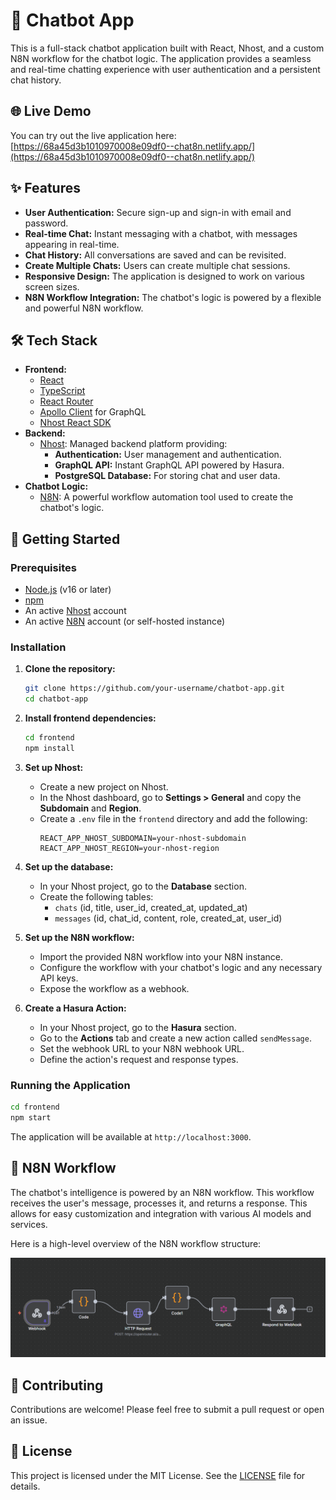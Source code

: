 # 🤖 Chatbot App

This is a full-stack chatbot application built with React, Nhost, and a custom N8N workflow for the chatbot logic. The application provides a seamless and real-time chatting experience with user authentication and a persistent chat history.

## 🌐 Live Demo

You can try out the live application here: [https://68a45d3b1010970008e09df0--chat8n.netlify.app/](https://68a45d3b1010970008e09df0--chat8n.netlify.app/)

<!--[Chatbot App Screenshot](https://i.imgur.com/YOUR_SCREENSHOT.png)   Replace with a real screenshot -->

## ✨ Features

*   **User Authentication:** Secure sign-up and sign-in with email and password.
*   **Real-time Chat:** Instant messaging with a chatbot, with messages appearing in real-time.
*   **Chat History:** All conversations are saved and can be revisited.
*   **Create Multiple Chats:** Users can create multiple chat sessions.
*   **Responsive Design:** The application is designed to work on various screen sizes.
*   **N8N Workflow Integration:** The chatbot's logic is powered by a flexible and powerful N8N workflow.

## 🛠️ Tech Stack

*   **Frontend:**
    *   [React](https://reactjs.org/)
    *   [TypeScript](https://www.typescriptlang.org/)
    *   [React Router](https://reactrouter.com/)
    *   [Apollo Client](https://www.apollographql.com/docs/react/) for GraphQL
    *   [Nhost React SDK](https://nhost.io/docs/sdk/react)
*   **Backend:**
    *   [Nhost](https://nhost.io/): Managed backend platform providing:
        *   **Authentication:** User management and authentication.
        *   **GraphQL API:** Instant GraphQL API powered by Hasura.
        *   **PostgreSQL Database:** For storing chat and user data.
*   **Chatbot Logic:**
    *   [N8N](https://n8n.io/): A powerful workflow automation tool used to create the chatbot's logic.

## 🚀 Getting Started

### Prerequisites

*   [Node.js](https://nodejs.org/en/) (v16 or later)
*   [npm](https://www.npmjs.com/)
*   An active [Nhost](https://nhost.io/) account
*   An active [N8N](https://n8n.io/) account (or self-hosted instance)

### Installation

1.  **Clone the repository:**
    ```bash
    git clone https://github.com/your-username/chatbot-app.git
    cd chatbot-app
    ```

2.  **Install frontend dependencies:**
    ```bash
    cd frontend
    npm install
    ```

3.  **Set up Nhost:**
    *   Create a new project on Nhost.
    *   In the Nhost dashboard, go to **Settings > General** and copy the **Subdomain** and **Region**.
    *   Create a `.env` file in the `frontend` directory and add the following:
        ```
        REACT_APP_NHOST_SUBDOMAIN=your-nhost-subdomain
        REACT_APP_NHOST_REGION=your-nhost-region
        ```

4.  **Set up the database:**
    *   In your Nhost project, go to the **Database** section.
    *   Create the following tables:
        *   `chats` (id, title, user_id, created_at, updated_at)
        *   `messages` (id, chat_id, content, role, created_at, user_id)

5.  **Set up the N8N workflow:**
    *   Import the provided N8N workflow into your N8N instance.
    *   Configure the workflow with your chatbot's logic and any necessary API keys.
    *   Expose the workflow as a webhook.

6.  **Create a Hasura Action:**
    *   In your Nhost project, go to the **Hasura** section.
    *   Go to the **Actions** tab and create a new action called `sendMessage`.
    *   Set the webhook URL to your N8N webhook URL.
    *   Define the action's request and response types.

### Running the Application

```bash
cd frontend
npm start
```

The application will be available at `http://localhost:3000`.

## 🤖 N8N Workflow

The chatbot's intelligence is powered by an N8N workflow. This workflow receives the user's message, processes it, and returns a response. This allows for easy customization and integration with various AI models and services.

Here is a high-level overview of the N8N workflow structure:

![N8N Workflow](N8N-WORKFLOW.png)

## 🤝 Contributing

Contributions are welcome! Please feel free to submit a pull request or open an issue.

## 📝 License

This project is licensed under the MIT License. See the [LICENSE](LICENSE) file for details.